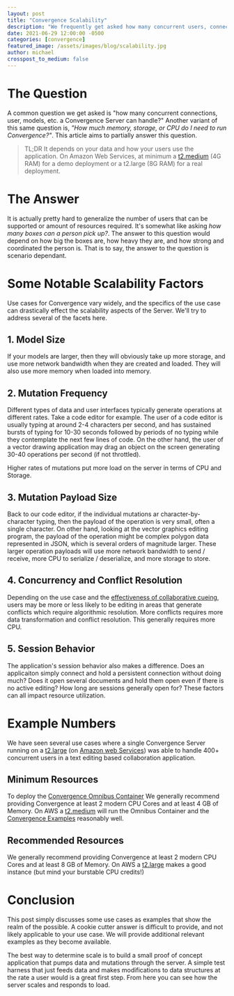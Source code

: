 ```yaml
---
layout: post
title: "Convergence Scalability"
description: "We frequently get asked how many concurrent users, connections, models, etc. Convergence can support. Check out this post to understand the answer!"
date: 2021-06-29 12:00:00 -0500
categories: [convergence]
featured_image: /assets/images/blog/scalability.jpg
author: michael
crosspost_to_medium: false
---
```

# The Question
A common question we get asked is "how many concurrent connections, user, models, etc. a Convergence Server can handle?"  Another variant of this same question is, _"How much memory, storage, or CPU do I need to run Convergence?"_.  This article aims to partially answer this question.

> TL;DR It depends on your data and how your users use the application. On Amazon Web Services, at minimum a [t2.medium](https://aws.amazon.com/ec2/instance-types/t2/) (4G RAM) for a demo deployment or a t2.large (8G RAM) for a real deployment.

# The Answer
It is actually pretty hard to generalize the number of users that can be supported or amount of resources required.  It's somewhat like asking _how many boxes can a person pick up?_. The answer to this question would depend on how big the boxes are, how heavy they are, and how strong and coordinated the person is.  That is to say, the answer to the question is scenario dependant.

# Some Notable Scalability Factors
Use cases for Convergence vary widely, and the specifics of the use case can drastically effect the scalability aspects of the Server.  We'll try to address several of the facets here.

## 1. Model Size
If your models are larger, then they will obviously take up more storage, and use more network bandwidth when they are created and loaded. They will also use more memory when loaded into memory.

## 2. Mutation Frequency
Different types of data and user interfaces typically generate operations at different rates.  Take a code editor for example. The user of a code editor is usually typing at around 2-4 characters per second, and has sustained bursts of typing for 10-30 seconds followed by periods of no typing while they contemplate the next few lines of code. On the other hand, the user of a vector drawing application may drag an object on the screen generating 30-40 operations per second (if not throttled).

Higher rates of mutations put more load on the server in terms of CPU and Storage.

## 3. Mutation Payload Size
Back to our code editor, if the individual mutations ar character-by-character typing, then the payload of the operation is very small, often a single character.  On other hand, looking at the vector graphics editing program, the payload of the operation might be complex polygon data represented in JSON, which is several orders of magnitude larger. These larger operation payloads will use more network bandwidth to send / receive, more CPU to serialize / deserialize, and more storage to store.

## 4. Concurrency and Conflict Resolution
Depending on the use case and the [effectiveness of collaborative cueing](/blog/2017/09/what-makes-for-a-great-collaborative-editing-experience/), users may be more or less likely to be editing in areas that generate conflicts which require algorithmic resolution.  More conflicts requires more data transformation and conflict resolution.  This generally requires more CPU.

## 5. Session Behavior
The application's session behavior also makes a difference.  Does an applicaiton simply connect and hold a persistent connection without doing much?  Does it open several documents and hold them open even if there is no active editing? How long are sessions generally open for? These factors can all impact resource utilization.

# Example Numbers
We have seen several use cases where a single Convergence Server running on a [t2.large](https://aws.amazon.com/ec2/instance-types/t2/) (on [Amazon web Services](https://aws.amazon.com/)) was able to handle 400+ concurrent users in a text editing based collaboration application.

## Minimum Resources
To deploy the [Convergence Omnibus Container](https://hub.docker.com/r/convergencelabs/convergence-omnibus) We generally recommend providing Convergence at least 2 modern CPU Cores and at least 4 GB of Memory. On AWS a [t2.medium](https://aws.amazon.com/ec2/instance-types/t2/) will run the Omnibus Container and the [Convergence Examples](https://github.com/convergencelabs/javascript-examples) reasonably well.

## Recommended Resources
We generally recommend providing Convergence at least 2 modern CPU Cores and at least 8 GB of Memory. On AWS a [t2.large](https://aws.amazon.com/ec2/instance-types/t2/) makes a good instance (but mind your burstable CPU credits!)

# Conclusion
This post simply discusses some use cases as examples that show the realm of the possible. A cookie cutter answer is difficult to provide, and not likely applicable to your use case. We will provide additional relevant examples as they become available.

The best way to determine scale is to build a small proof of concept application that pumps data and mutations through the server.  A simple test harness that just feeds data and makes modifications to data structures at the rate a user would is a great first step. From here you can see how the server scales and responds to load. 
